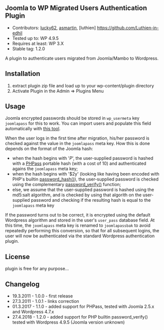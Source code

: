 ## Joomla to WP Migrated Users Authentication Plugin

-    Contributors: [lucky62](https://profiles.wordpress.org/lucky62/), [asmartin](https://github.com/asmartin), [luthien] https://github.com/Luthien-in-edhil
-    Tested up to: WP 4.9.5
-    Requires at least: WP 3.X
-    Stable tag: 1.2.0

A plugin to authenticate users migrated from Joomla/Mambo to Wordpress.

## Installation
1.  extract plugin zip file and load up to your wp-content/plugin directory
2.  Activate Plugin in the Admin => Plugins Menu

## Usage
Joomla encrypted passwords should be stored in `wp_usermeta` key `joomlapass` for this to work. You can import users and populate this field automatically with [this tool](https://github.com/asmartin/Joomla-To-Wordpress).

When the user logs in the first time after migration, his/her password is checked against the value in the `joomlapass` meta key. How this is done depends on the format of the Joomla hash:  

- when the hash begins with '$P$', the user-supplied password is hashed with a [PHPass](http://www.openwall.com/phpass) portable hash (with a cost of 10) and authenticated agains the `joomlapass` meta key;
- when the hash begins with '$2y' (looking like having been encoded with PHP's builtin [password_hash()](http://php.net/manual/en/function.password-hash.php)), the user-supplied password is checked using the complementary [password_verify()](http://php.net/manual/en/function.password-verify.php) function;
- else, we assume that the user-supplied password is hashed using the md5:salt algorithm, and is checked by using that algorith on the user-supplied password and checking if the resulting hash is equal to the `joomlapass` meta key

If the password turns out to be correct, it is encrypted using the default Wordpress algorithm and stored in the user's `user_pass` database field. At this time, the `joomlapass` meta key is renamed to `joomlapassbak` to avoid repeatedly performing this conversion, so that for all subsequent logins, the user will now be authenticated via the standard Wordpress authentication plugin. 

## License
plugin is free for any purpose...

## Changelog

-    19.3.2011 - 1.0.0 - first release
-    27.3.2011 - 1.0.1 - links correction
-    01.3.2017 - 1.1.0 - added support for PHPass, tested with Joomla 2.5.x and Wordpress 4.7.x
-    27.4.2018 - 1.2.0 - added support for PHP builtin password_verify() tested with Wordpress 4.9.5 (Joomla version unknown)
